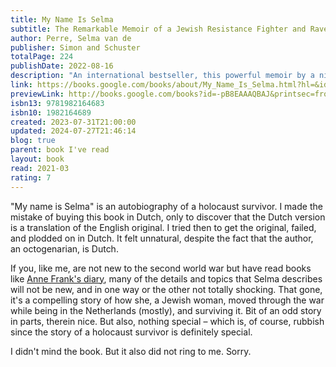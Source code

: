 ```yaml
---  
title: My Name Is Selma  
subtitle: The Remarkable Memoir of a Jewish Resistance Fighter and Ravensbrück Survivor  
author: Perre, Selma van de  
publisher: Simon and Schuster  
totalPage: 224  
publishDate: 2022-08-16  
description: "An international bestseller, this powerful memoir by a ninety-eight-year-old Jewish Resistance fighter and Holocaust survivor “shows us how to find hope in hopelessness and light in the darkness” (Edith Eger, author of The Choice and The Gift). Selma van de Perre was seventeen when World War II began. Until then, being Jewish in the Netherlands had not been an issue. But by 1941 it had become a matter of life or death. On several occasions, Selma barely avoided being rounded up by the Nazis. While her father was summoned to a work camp and eventually hospitalized in a Dutch transition camp, her mother and sister went into hiding—until they were betrayed in June 1943 and sent to Auschwitz. In an act of defiance and with nowhere else to turn, Selma took on an assumed identity, dyed her hair blond, and joined the Resistance movement, using the pseudonym Margareta van der Kuit. For two years “Marga” risked it all. Using a fake ID, and passing as Aryan, she traveled around the country and even to Nazi headquarters in Paris, sharing information and delivering papers—doing, as she later explained, what “had to be done.” In July 1944 her luck ran out. She was transported to Ravensbrück women’s concentration camp as a political prisoner. Unlike her parents and sister who she later found out died in other camps—Selma survived by using her alias, pretending to be someone else. It was only after the war ended that she could reclaim her identity and dared to say once again: My name is Selma. “We were ordinary people plunged into extraordinary circumstances,” she writes in this “astonishing, inspirational, and important” memoir (Ariana Neumann, author of When Time Stopped). Full of hope and courage, this is Selma’s story in her own words."  
link: https://books.google.com/books/about/My_Name_Is_Selma.html?hl=&id=-pB8EAAAQBAJ  
previewLink: http://books.google.com/books?id=-pB8EAAAQBAJ&printsec=frontcover&dq=Selma+van+de+Perre,+My+Name+is+Selma&hl=&as_pt=BOOKS&cd=1&source=gbs_api  
isbn13: 9781982164683  
isbn10: 1982164689  
created: 2023-07-31T21:00:00  
updated: 2024-07-27T21:46:14  
blog: true  
parent: book I've read  
layout: book  
read: 2021-03  
rating: 7  
---  
```

  
"My name is Selma" is an autobiography of a holocaust survivor. I made the mistake of buying this book in Dutch, only to discover that the Dutch version is a translation of the English original. I tried then to get the original, failed, and plodded on in Dutch. It felt unnatural, despite the fact that the author, an octogenarian, is Dutch.    
  
If you, like me, are not new to the second world war but have read books like [Anne Frank's diary](./Anne%20Frank,%20Het%20Achterhuis.md), many of the details and topics that Selma describes will not be new, and in one way or the other not totally shocking. That gone, it's a compelling story of how she, a Jewish woman, moved through the war while being in the Netherlands (mostly), and surviving it. Bit of an odd story in parts, therein nice. But also, nothing special – which is, of course, rubbish since the story of a holocaust survivor is definitely special.  
  
I didn't mind the book. But it also did not ring to me. Sorry.  
